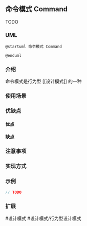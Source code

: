 ## 命令模式 Command
TODO
### UML
```plantuml
@startuml 命令模式 Command

@enduml
```

### 介绍
命令模式是行为型 [[设计模式]] 的一种

### 使用场景


### 优缺点
#### 优点


#### 缺点


### 注意事项


### 实现方式


### 示例
```java
// TODO
```

### 扩展


#设计模式 #设计模式/行为型设计模式 